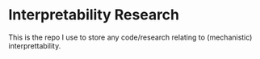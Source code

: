 # Interpretability Research

This is the repo I use to store any code/research relating to (mechanistic) interprettability. 
